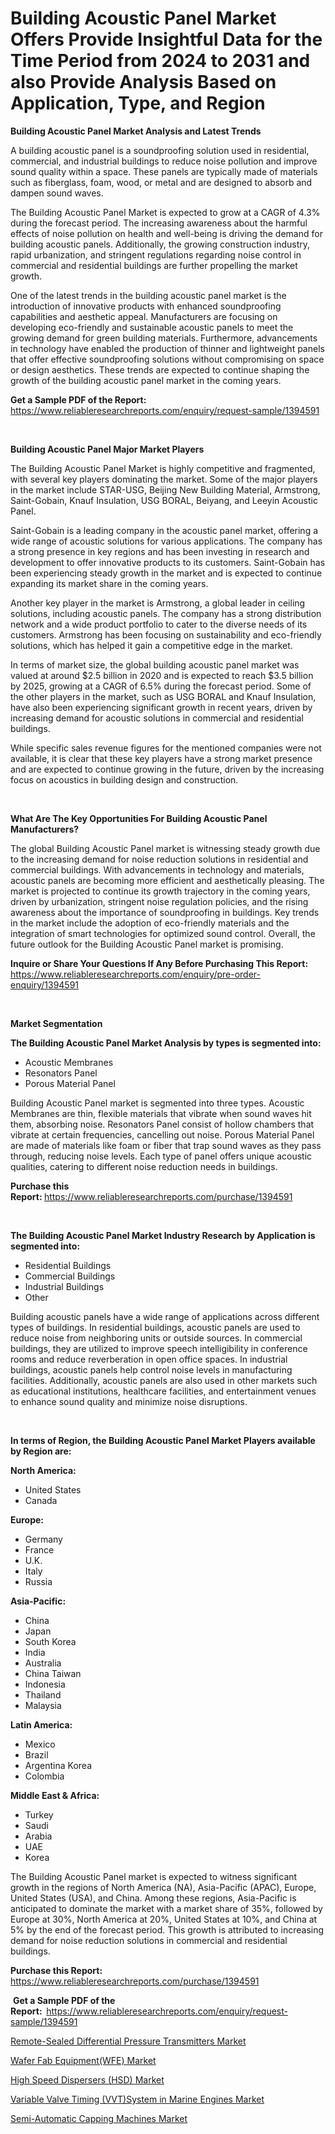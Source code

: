 <p><h1>Building Acoustic Panel Market Offers Provide Insightful Data for the Time Period from 2024 to 2031 and also Provide Analysis Based on Application, Type, and Region</h1></p><p><strong>Building Acoustic Panel Market Analysis and Latest Trends</strong></p>
<p><p>A building acoustic panel is a soundproofing solution used in residential, commercial, and industrial buildings to reduce noise pollution and improve sound quality within a space. These panels are typically made of materials such as fiberglass, foam, wood, or metal and are designed to absorb and dampen sound waves.</p><p>The Building Acoustic Panel Market is expected to grow at a CAGR of 4.3% during the forecast period. The increasing awareness about the harmful effects of noise pollution on health and well-being is driving the demand for building acoustic panels. Additionally, the growing construction industry, rapid urbanization, and stringent regulations regarding noise control in commercial and residential buildings are further propelling the market growth.</p><p>One of the latest trends in the building acoustic panel market is the introduction of innovative products with enhanced soundproofing capabilities and aesthetic appeal. Manufacturers are focusing on developing eco-friendly and sustainable acoustic panels to meet the growing demand for green building materials. Furthermore, advancements in technology have enabled the production of thinner and lightweight panels that offer effective soundproofing solutions without compromising on space or design aesthetics. These trends are expected to continue shaping the growth of the building acoustic panel market in the coming years.</p></p>
<p><strong>Get a Sample PDF of the Report:&nbsp;</strong> <a href="https://www.reliableresearchreports.com/enquiry/request-sample/1394591">https://www.reliableresearchreports.com/enquiry/request-sample/1394591</a></p>
<p>&nbsp;</p>
<p><strong>Building Acoustic Panel Major Market Players</strong></p>
<p><p>The Building Acoustic Panel Market is highly competitive and fragmented, with several key players dominating the market. Some of the major players in the market include STAR-USG, Beijing New Building Material, Armstrong, Saint-Gobain, Knauf Insulation, USG BORAL, Beiyang, and Leeyin Acoustic Panel.</p><p>Saint-Gobain is a leading company in the acoustic panel market, offering a wide range of acoustic solutions for various applications. The company has a strong presence in key regions and has been investing in research and development to offer innovative products to its customers. Saint-Gobain has been experiencing steady growth in the market and is expected to continue expanding its market share in the coming years.</p><p>Another key player in the market is Armstrong, a global leader in ceiling solutions, including acoustic panels. The company has a strong distribution network and a wide product portfolio to cater to the diverse needs of its customers. Armstrong has been focusing on sustainability and eco-friendly solutions, which has helped it gain a competitive edge in the market.</p><p>In terms of market size, the global building acoustic panel market was valued at around $2.5 billion in 2020 and is expected to reach $3.5 billion by 2025, growing at a CAGR of 6.5% during the forecast period. Some of the other players in the market, such as USG BORAL and Knauf Insulation, have also been experiencing significant growth in recent years, driven by increasing demand for acoustic solutions in commercial and residential buildings.</p><p>While specific sales revenue figures for the mentioned companies were not available, it is clear that these key players have a strong market presence and are expected to continue growing in the future, driven by the increasing focus on acoustics in building design and construction.</p></p>
<p>&nbsp;</p>
<p><strong>What Are The Key Opportunities For Building Acoustic Panel Manufacturers?</strong></p>
<p><p>The global Building Acoustic Panel market is witnessing steady growth due to the increasing demand for noise reduction solutions in residential and commercial buildings. With advancements in technology and materials, acoustic panels are becoming more efficient and aesthetically pleasing. The market is projected to continue its growth trajectory in the coming years, driven by urbanization, stringent noise regulation policies, and the rising awareness about the importance of soundproofing in buildings. Key trends in the market include the adoption of eco-friendly materials and the integration of smart technologies for optimized sound control. Overall, the future outlook for the Building Acoustic Panel market is promising.</p></p>
<p><strong>Inquire or Share Your Questions If Any Before Purchasing This Report:</strong> <a href="https://www.reliableresearchreports.com/enquiry/pre-order-enquiry/1394591">https://www.reliableresearchreports.com/enquiry/pre-order-enquiry/1394591</a></p>
<p>&nbsp;</p>
<p><strong>Market Segmentation</strong></p>
<p><strong>The Building Acoustic Panel Market Analysis by types is segmented into:</strong></p>
<p><ul><li>Acoustic Membranes</li><li>Resonators Panel</li><li>Porous Material Panel</li></ul></p>
<p><p>Building Acoustic Panel market is segmented into three types. Acoustic Membranes are thin, flexible materials that vibrate when sound waves hit them, absorbing noise. Resonators Panel consist of hollow chambers that vibrate at certain frequencies, cancelling out noise. Porous Material Panel are made of materials like foam or fiber that trap sound waves as they pass through, reducing noise levels. Each type of panel offers unique acoustic qualities, catering to different noise reduction needs in buildings.</p></p>
<p><strong>Purchase this Report:&nbsp;</strong><a href="https://www.reliableresearchreports.com/purchase/1394591">https://www.reliableresearchreports.com/purchase/1394591</a></p>
<p>&nbsp;</p>
<p><strong>The Building Acoustic Panel Market Industry Research by Application is segmented into:</strong></p>
<p><ul><li>Residential Buildings</li><li>Commercial Buildings</li><li>Industrial Buildings</li><li>Other</li></ul></p>
<p><p>Building acoustic panels have a wide range of applications across different types of buildings. In residential buildings, acoustic panels are used to reduce noise from neighboring units or outside sources. In commercial buildings, they are utilized to improve speech intelligibility in conference rooms and reduce reverberation in open office spaces. In industrial buildings, acoustic panels help control noise levels in manufacturing facilities. Additionally, acoustic panels are also used in other markets such as educational institutions, healthcare facilities, and entertainment venues to enhance sound quality and minimize noise disruptions.</p></p>
<p>&nbsp;</p>
<p><strong>In terms of Region, the Building Acoustic Panel Market Players available by Region are:</strong></p>
<p>
    <p> <strong> North America: </strong>
        <ul>
            <li>United States</li>
            <li>Canada</li>
        </ul>
        </p> 
    <p> <strong> Europe: </strong>
        <ul>
            <li>Germany</li>
            <li>France</li>
            <li>U.K.</li>
            <li>Italy</li>
            <li>Russia</li>
        </ul>
        </p> 
    <p> <strong> Asia-Pacific: </strong>
        <ul>
            <li>China</li>
            <li>Japan</li>
            <li>South Korea</li>
            <li>India</li>
            <li>Australia</li>
            <li>China Taiwan</li>
            <li>Indonesia</li>
            <li>Thailand</li>
            <li>Malaysia</li>
        </ul>
        </p> 
    <p> <strong> Latin America: </strong>
        <ul>
            <li>Mexico</li>
            <li>Brazil</li>
            <li>Argentina Korea</li>
            <li>Colombia</li>
        </ul>
        </p> 
    <p> <strong> Middle East & Africa: </strong>
        <ul>
            <li>Turkey</li>
            <li>Saudi</li>
            <li>Arabia</li>
            <li>UAE</li>
            <li>Korea</li>
        </ul>
    </p>
    </p>
<p><p>The Building Acoustic Panel market is expected to witness significant growth in the regions of North America (NA), Asia-Pacific (APAC), Europe, United States (USA), and China. Among these regions, Asia-Pacific is anticipated to dominate the market with a market share of 35%, followed by Europe at 30%, North America at 20%, United States at 10%, and China at 5% by the end of the forecast period. This growth is attributed to increasing demand for noise reduction solutions in commercial and residential buildings.</p></p>
<p><strong>Purchase this Report: </strong><a href="https://www.reliableresearchreports.com/purchase/1394591">https://www.reliableresearchreports.com/purchase/1394591</a></p>
<p>&nbsp;<strong>Get a Sample PDF of the Report:&nbsp;&nbsp;</strong><a href="https://www.reliableresearchreports.com/enquiry/request-sample/1394591">https://www.reliableresearchreports.com/enquiry/request-sample/1394591</a></p>
<p><strong></strong></p>
<p><p><a href="https://medium.com/@angelageorge32/remote-sealed-differential-pressure-transmitters-market-trends-forecast-and-competitive-analysis-f02e4a579b12">Remote-Sealed Differential Pressure Transmitters Market</a></p><p><a href="https://medium.com/@nelsonhauck/wafer-fab-equipment-wfe-market-outlook-industry-overview-and-forecast-2024-to-2031-261f3d7a2b93">Wafer Fab Equipment(WFE) Market</a></p><p><a href="https://medium.com/@geoanderson1978/high-speed-dispersers-hsd-market-insights-into-market-cagr-market-trends-and-growth-strategies-e57ff9446b79">High Speed Dispersers (HSD) Market</a></p><p><a href="https://medium.com/@nelsonhauck/variable-valve-timing-vvt-system-in-marine-engines-market-furnishes-information-on-market-share-a50e28b90ae2">Variable Valve Timing (VVT)System in Marine Engines Market</a></p><p><a href="https://medium.com/@angelageorge32/semi-automatic-capping-machines-market-trends-forecast-and-competitive-analysis-to-2031-0fd447292b4a">Semi-Automatic Capping Machines Market</a></p></p>